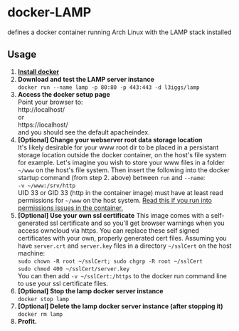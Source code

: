 # docker-LAMP
defines a docker container running Arch Linux with the LAMP stack installed

## Usage

1. [**Install docker**](https://docs.docker.com/installation/)
1. **Download and test the LAMP server instance**  
`docker run --name lamp -p 80:80 -p 443:443 -d l3iggs/lamp`
1. **Access the docker setup page**  
Point your browser to:  
http://localhost/  
or  
https://localhost/  
and you should see the default apacheindex.
1. **[Optional] Change your webserver root data storage location**  
It's likely desirable for your www root dir to be placed in a persistant storage location outside the docker container, on the host's file system for example. Let's imagine you wish to store your www files in a folder `~/www` on the host's file system. Then insert the following into the docker startup command (from step 2. above) between `run` and `--name`:  
`-v ~/www:/srv/http`  
UID 33 or GID 33 (http in the container image) must have at least read permissions for `~/www` on the host system. 
[Read this if you run into permissions issues in the container.](http://stackoverflow.com/questions/24288616/permission-denied-on-accessing-host-directory-in-docker)
1. **[Optional] Use your own ssl certificate**
This image comes with a self-generated ssl certificate and so you'll get browser warnings when you access owncloud via https. You can replace these self signed certificates with your own, properly generated cert files.
Assuming you have `server.crt` and `server.key` files in a directory `~/sslCert` on the host machine:   
`sudo chown -R root ~/sslCert; sudo chgrp -R root ~/sslCert`  
`sudo chmod 400 ~/sslCert/server.key`   
You can then add `-v ~/sslCert:/https` to the docker run command line to use your ssl certificate files.  
1. **[Optional] Stop the lamp docker server instance**  
`docker stop lamp`
1. **[Optional] Delete the lamp docker server instance (after stopping it)**  
`docker rm lamp`
1. **Profit.**
